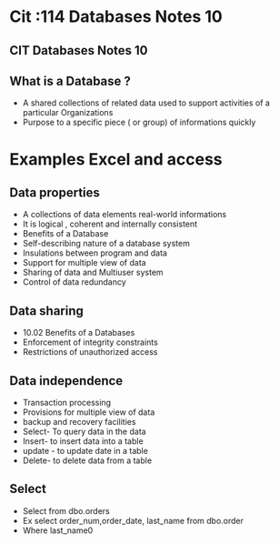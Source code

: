 # Cit :114 Databases Notes 10
## CIT Databases Notes 10
## What is a Database ?
- A shared collections of related data used to support activities of a particular Organizations
- Purpose to a specific piece ( or group) of informations quickly
# Examples Excel and access
## Data properties 
- A collections of data elements real-world informations
- It is logical , coherent and internally consistent
- Benefits of a Database
- Self-describing nature of a database system 
- Insulations between program and data
- Support for multiple view of data 
- Sharing of data and Multiuser system 
- Control of data redundancy 
## Data sharing
- 10.02 Benefits of a Databases
- Enforcement of integrity constraints 
- Restrictions of unauthorized access 
## Data independence 
- Transaction processing 
- Provisions for multiple view of data 
- backup and recovery facilities 
- Select- To query data in the data
- Insert- to insert data into a table 
- update - to update date in a table 
- Delete- to delete data from a table
## Select
- Select from dbo.orders
- Ex select order_num,order_date, last_name from dbo.order
- Where last_name0
